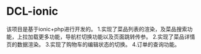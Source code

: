 # DCL-ionic
该项目是基于ionic+php进行开发的。
1.实现了菜品列表的渲染，及菜品搜索功能，上拉加载更多功能，导航栏切换功能以及页面跳转传参。
2.实现了菜品详情页的数据渲染。
3.实现了购物车的编辑状态的切换。
4.订单的查询功能。
